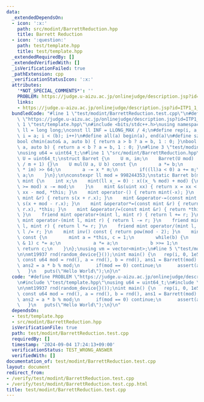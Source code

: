 ```yaml
---
data:
  _extendedDependsOn:
  - icon: ':x:'
    path: src/modint/BarrettReduction.hpp
    title: Barrett Reduction
  - icon: ':question:'
    path: test/template.hpp
    title: test/template.hpp
  _extendedRequiredBy: []
  _extendedVerifiedWith: []
  _isVerificationFailed: true
  _pathExtension: cpp
  _verificationStatusIcon: ':x:'
  attributes:
    '*NOT_SPECIAL_COMMENTS*': ''
    PROBLEM: https://judge.u-aizu.ac.jp/onlinejudge/description.jsp?id=ITP1_1_A
    links:
    - https://judge.u-aizu.ac.jp/onlinejudge/description.jsp?id=ITP1_1_A
  bundledCode: "#line 1 \"test/modint/BarrettReduction.test.cpp\"\n#define PROBLEM\
    \ \"https://judge.u-aizu.ac.jp/onlinejudge/description.jsp?id=ITP1_1_A\"\n#line\
    \ 1 \"test/template.hpp\"\n#include <bits/stdc++.h>\nusing namespace std;\nusing\
    \ ll = long long;\nconst ll INF = LLONG_MAX / 4;\n#define rep(i, a, b) for(ll\
    \ i = a; i < (b); i++)\n#define all(a) begin(a), end(a)\n#define sz(a) ssize(a)\n\
    bool chmin(auto& a, auto b) { return a > b ? a = b, 1 : 0; }\nbool chmax(auto&\
    \ a, auto b) { return a < b ? a = b, 1 : 0; }\n#line 3 \"test/modint/BarrettReduction.test.cpp\"\
    \nusing u64 = uint64_t;\n#line 1 \"src/modint/BarrettReduction.hpp\"\n\nusing\
    \ U = uint64_t;\nstruct Barret {\n    U m, im;\n    Barret(U mod) : m(mod), im(-1ULL\
    \ / m + 1) {}\n    U mul(U a, U b) const {\n        a *= b;\n        U x = ((__uint128_t)a\
    \ * im) >> 64;\n        a -= x * m;\n        if((ll)a < 0) a += m;\n        return\
    \ a;\n    }\n};\n\nconstexpr ll mod = 998244353;\nstatic Barret b(mod);\nstruct\
    \ mint {\n    int x;\n    mint(ll x_ = 0) : x((x_ % mod) + mod) {\n        if(x\
    \ >= mod) x -= mod;\n    }\n    mint &s(uint xx) { return x = xx < mod ? xx :\
    \ xx - mod, *this; }\n    mint operator-() { return mint(-x); }\n    mint &operator+=(const\
    \ mint &r) { return s(x + r.x); }\n    mint &operator-=(const mint &r) { return\
    \ s(x + mod - r.x); }\n    mint &operator*=(const mint &r) { return x = b.mul(x,\
    \ r.x), *this; }\n    mint &operator/=(const mint &r) { return *this *= r.inv();\
    \ }\n    friend mint operator+(mint l, mint r) { return l += r; }\n    friend\
    \ mint operator-(mint l, mint r) { return l -= r; }\n    friend mint operator*(mint\
    \ l, mint r) { return l *= r; }\n    friend mint operator/(mint l, mint r) { return\
    \ l /= r; }\n    mint inv() const { return pow(mod - 2); }\n    mint pow(ll b)\
    \ const {\n        mint a = *this, c = 1;\n        while(b) {\n            if(b\
    \ & 1) c *= a;\n            a *= a;\n            b >>= 1;\n        }\n       \
    \ return c;\n    }\n};\nusing vm = vector<mint>;\n#line 5 \"test/modint/BarrettReduction.test.cpp\"\
    \n\nmt19937 rnd(random_device{}());\nint main() {\n   rep(i, 0, 1e5) {\n     \
    \ const u64 mod = rnd(), a = rnd(), b = rnd(), ans1 = Barrett(mod).mul(a, b),\
    \ ans2 = a * b % mod;\n      if(mod == 0) continue;\n      assert(ans1 == ans2);\n\
    \   }\n   puts(\"Hello World\");\n}\n"
  code: "#define PROBLEM \"https://judge.u-aizu.ac.jp/onlinejudge/description.jsp?id=ITP1_1_A\"\
    \n#include \"test/template.hpp\"\nusing u64 = uint64_t;\n#include \"src/modint/BarrettReduction.hpp\"\
    \n\nmt19937 rnd(random_device{}());\nint main() {\n   rep(i, 0, 1e5) {\n     \
    \ const u64 mod = rnd(), a = rnd(), b = rnd(), ans1 = Barrett(mod).mul(a, b),\
    \ ans2 = a * b % mod;\n      if(mod == 0) continue;\n      assert(ans1 == ans2);\n\
    \   }\n   puts(\"Hello World\");\n}\n"
  dependsOn:
  - test/template.hpp
  - src/modint/BarrettReduction.hpp
  isVerificationFile: true
  path: test/modint/BarrettReduction.test.cpp
  requiredBy: []
  timestamp: '2024-09-04 17:24:13+09:00'
  verificationStatus: TEST_WRONG_ANSWER
  verifiedWith: []
documentation_of: test/modint/BarrettReduction.test.cpp
layout: document
redirect_from:
- /verify/test/modint/BarrettReduction.test.cpp
- /verify/test/modint/BarrettReduction.test.cpp.html
title: test/modint/BarrettReduction.test.cpp
---
```

